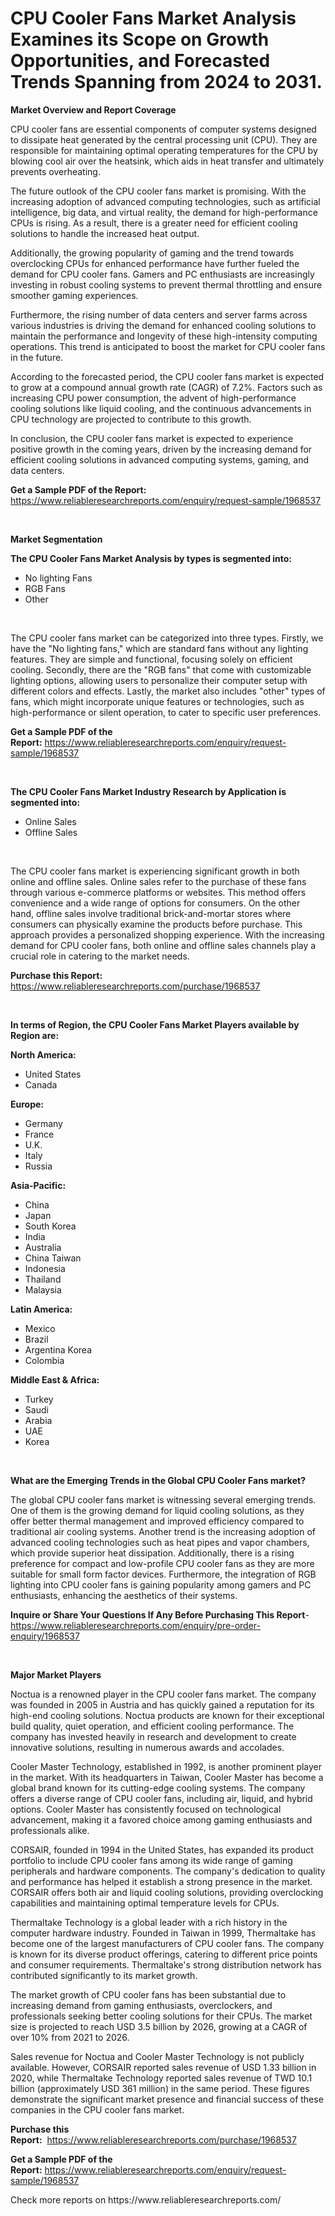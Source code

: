 <p><h1>CPU Cooler Fans Market Analysis Examines its Scope on Growth Opportunities, and Forecasted Trends Spanning from 2024 to 2031.</h1></p><p><strong>Market Overview and Report Coverage</strong></p>
<p><p>CPU cooler fans are essential components of computer systems designed to dissipate heat generated by the central processing unit (CPU). They are responsible for maintaining optimal operating temperatures for the CPU by blowing cool air over the heatsink, which aids in heat transfer and ultimately prevents overheating.</p><p>The future outlook of the CPU cooler fans market is promising. With the increasing adoption of advanced computing technologies, such as artificial intelligence, big data, and virtual reality, the demand for high-performance CPUs is rising. As a result, there is a greater need for efficient cooling solutions to handle the increased heat output.</p><p>Additionally, the growing popularity of gaming and the trend towards overclocking CPUs for enhanced performance have further fueled the demand for CPU cooler fans. Gamers and PC enthusiasts are increasingly investing in robust cooling systems to prevent thermal throttling and ensure smoother gaming experiences.</p><p>Furthermore, the rising number of data centers and server farms across various industries is driving the demand for enhanced cooling solutions to maintain the performance and longevity of these high-intensity computing operations. This trend is anticipated to boost the market for CPU cooler fans in the future.</p><p>According to the forecasted period, the CPU cooler fans market is expected to grow at a compound annual growth rate (CAGR) of 7.2%. Factors such as increasing CPU power consumption, the advent of high-performance cooling solutions like liquid cooling, and the continuous advancements in CPU technology are projected to contribute to this growth.</p><p>In conclusion, the CPU cooler fans market is expected to experience positive growth in the coming years, driven by the increasing demand for efficient cooling solutions in advanced computing systems, gaming, and data centers.</p></p>
<p><strong>Get a Sample PDF of the Report:</strong> <a href="https://www.reliableresearchreports.com/enquiry/request-sample/1968537">https://www.reliableresearchreports.com/enquiry/request-sample/1968537</a></p>
<p>&nbsp;</p>
<p><strong>Market Segmentation</strong></p>
<p><strong>The CPU Cooler Fans Market Analysis by types is segmented into:</strong></p>
<p><ul><li>No lighting Fans</li><li>RGB Fans</li><li>Other</li></ul></p>
<p>&nbsp;</p>
<p><p>The CPU cooler fans market can be categorized into three types. Firstly, we have the "No lighting fans," which are standard fans without any lighting features. They are simple and functional, focusing solely on efficient cooling. Secondly, there are the "RGB fans" that come with customizable lighting options, allowing users to personalize their computer setup with different colors and effects. Lastly, the market also includes "other" types of fans, which might incorporate unique features or technologies, such as high-performance or silent operation, to cater to specific user preferences.</p></p>
<p><strong>Get a Sample PDF of the Report:</strong>&nbsp;<a href="https://www.reliableresearchreports.com/enquiry/request-sample/1968537">https://www.reliableresearchreports.com/enquiry/request-sample/1968537</a></p>
<p>&nbsp;</p>
<p><strong>The CPU Cooler Fans Market Industry Research by Application is segmented into:</strong></p>
<p><ul><li>Online Sales</li><li>Offline Sales</li></ul></p>
<p>&nbsp;</p>
<p><p>The CPU cooler fans market is experiencing significant growth in both online and offline sales. Online sales refer to the purchase of these fans through various e-commerce platforms or websites. This method offers convenience and a wide range of options for consumers. On the other hand, offline sales involve traditional brick-and-mortar stores where consumers can physically examine the products before purchase. This approach provides a personalized shopping experience. With the increasing demand for CPU cooler fans, both online and offline sales channels play a crucial role in catering to the market needs.</p></p>
<p><strong>Purchase this Report:</strong>&nbsp; <a href="https://www.reliableresearchreports.com/purchase/1968537">https://www.reliableresearchreports.com/purchase/1968537</a></p>
<p>&nbsp;</p>
<p><strong>In terms of Region, the CPU Cooler Fans Market Players available by Region are:</strong></p>
<p>
    <p> <strong> North America: </strong>
        <ul>
            <li>United States</li>
            <li>Canada</li>
        </ul>
        </p> 
    <p> <strong> Europe: </strong>
        <ul>
            <li>Germany</li>
            <li>France</li>
            <li>U.K.</li>
            <li>Italy</li>
            <li>Russia</li>
        </ul>
        </p> 
    <p> <strong> Asia-Pacific: </strong>
        <ul>
            <li>China</li>
            <li>Japan</li>
            <li>South Korea</li>
            <li>India</li>
            <li>Australia</li>
            <li>China Taiwan</li>
            <li>Indonesia</li>
            <li>Thailand</li>
            <li>Malaysia</li>
        </ul>
        </p> 
    <p> <strong> Latin America: </strong>
        <ul>
            <li>Mexico</li>
            <li>Brazil</li>
            <li>Argentina Korea</li>
            <li>Colombia</li>
        </ul>
        </p> 
    <p> <strong> Middle East & Africa: </strong>
        <ul>
            <li>Turkey</li>
            <li>Saudi</li>
            <li>Arabia</li>
            <li>UAE</li>
            <li>Korea</li>
        </ul>
    </p>
    </p>
<p>&nbsp;</p>
<p><strong>What are the Emerging Trends in the Global CPU Cooler Fans market?</strong></p>
<p><p>The global CPU cooler fans market is witnessing several emerging trends. One of them is the growing demand for liquid cooling solutions, as they offer better thermal management and improved efficiency compared to traditional air cooling systems. Another trend is the increasing adoption of advanced cooling technologies such as heat pipes and vapor chambers, which provide superior heat dissipation. Additionally, there is a rising preference for compact and low-profile CPU cooler fans as they are more suitable for small form factor devices. Furthermore, the integration of RGB lighting into CPU cooler fans is gaining popularity among gamers and PC enthusiasts, enhancing the aesthetics of their systems.</p></p>
<p><strong>Inquire or Share Your Questions If Any Before Purchasing This Report</strong>- <a href="https://www.reliableresearchreports.com/enquiry/pre-order-enquiry/1968537">https://www.reliableresearchreports.com/enquiry/pre-order-enquiry/1968537</a></p>
<p>&nbsp;</p>
<p><strong>Major Market Players</strong></p>
<p><p>Noctua is a renowned player in the CPU cooler fans market. The company was founded in 2005 in Austria and has quickly gained a reputation for its high-end cooling solutions. Noctua products are known for their exceptional build quality, quiet operation, and efficient cooling performance. The company has invested heavily in research and development to create innovative solutions, resulting in numerous awards and accolades.</p><p>Cooler Master Technology, established in 1992, is another prominent player in the market. With its headquarters in Taiwan, Cooler Master has become a global brand known for its cutting-edge cooling systems. The company offers a diverse range of CPU cooler fans, including air, liquid, and hybrid options. Cooler Master has consistently focused on technological advancement, making it a favored choice among gaming enthusiasts and professionals alike.</p><p>CORSAIR, founded in 1994 in the United States, has expanded its product portfolio to include CPU cooler fans among its wide range of gaming peripherals and hardware components. The company's dedication to quality and performance has helped it establish a strong presence in the market. CORSAIR offers both air and liquid cooling solutions, providing overclocking capabilities and maintaining optimal temperature levels for CPUs.</p><p>Thermaltake Technology is a global leader with a rich history in the computer hardware industry. Founded in Taiwan in 1999, Thermaltake has become one of the largest manufacturers of CPU cooler fans. The company is known for its diverse product offerings, catering to different price points and consumer requirements. Thermaltake's strong distribution network has contributed significantly to its market growth.</p><p>The market growth of CPU cooler fans has been substantial due to increasing demand from gaming enthusiasts, overclockers, and professionals seeking better cooling solutions for their CPUs. The market size is projected to reach USD 3.5 billion by 2026, growing at a CAGR of over 10% from 2021 to 2026.</p><p>Sales revenue for Noctua and Cooler Master Technology is not publicly available. However, CORSAIR reported sales revenue of USD 1.33 billion in 2020, while Thermaltake Technology reported sales revenue of TWD 10.1 billion (approximately USD 361 million) in the same period. These figures demonstrate the significant market presence and financial success of these companies in the CPU cooler fans market.</p></p>
<p><strong>Purchase this Report:</strong>&nbsp;&nbsp;<a href="https://www.reliableresearchreports.com/purchase/1968537">https://www.reliableresearchreports.com/purchase/1968537</a></p>
<p></p>
<p><strong>Get a Sample PDF of the Report:</strong>&nbsp;<a href="https://www.reliableresearchreports.com/enquiry/request-sample/1968537">https://www.reliableresearchreports.com/enquiry/request-sample/1968537</a></p>
<p>Check more reports on https://www.reliableresearchreports.com/</p>